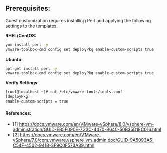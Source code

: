 ## Prerequisites:

Guest customization requires installing Perl and applying the following settings to the templates.

**RHEL/CentOS:**
```bash
yum install perl -y
vmware-toolbox-cmd config set deployPkg enable-custom-scripts true
```

**Ubuntu:**
```bash
apt-get install perl -y
vmware-toolbox-cmd config set deployPkg enable-custom-scripts true
```

**Verify Settings:**
```bash
[root@localhost ~]# cat /etc/vmware-tools/tools.conf
[deployPkg]
enable-custom-scripts = true
```
#### References:
- [1] https://docs.vmware.com/en/VMware-vSphere/8.0/vsphere-vm-administration/GUID-EB5F090E-723C-4470-B640-50B35D1EC016.html
- [2] https://docs.vmware.com/en/VMware-vSphere/7.0/com.vmware.vsphere.vm_admin.doc/GUID-9A5093A5-C54F-4502-941B-3F9C0F573A39.html
